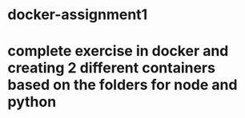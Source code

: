 # docker-assignment1
# complete exercise in docker and creating 2 different containers based on the folders for node and python